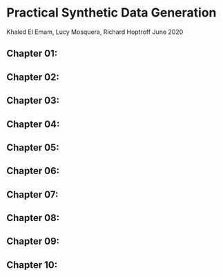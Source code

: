 # Practical Synthetic Data Generation
Khaled El Emam, Lucy Mosquera, Richard Hoptroff
June 2020

## Chapter 01: 

## Chapter 02: 

## Chapter 03: 

## Chapter 04: 

## Chapter 05: 

## Chapter 06: 

## Chapter 07: 

## Chapter 08: 

## Chapter 09: 

## Chapter 10: 
